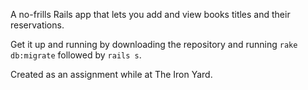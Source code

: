 A no-frills Rails app that lets you add and view books titles and their reservations.

Get it up and running by downloading the repository and running `rake db:migrate` followed by `rails s`.

Created as an assignment while at The Iron Yard.
